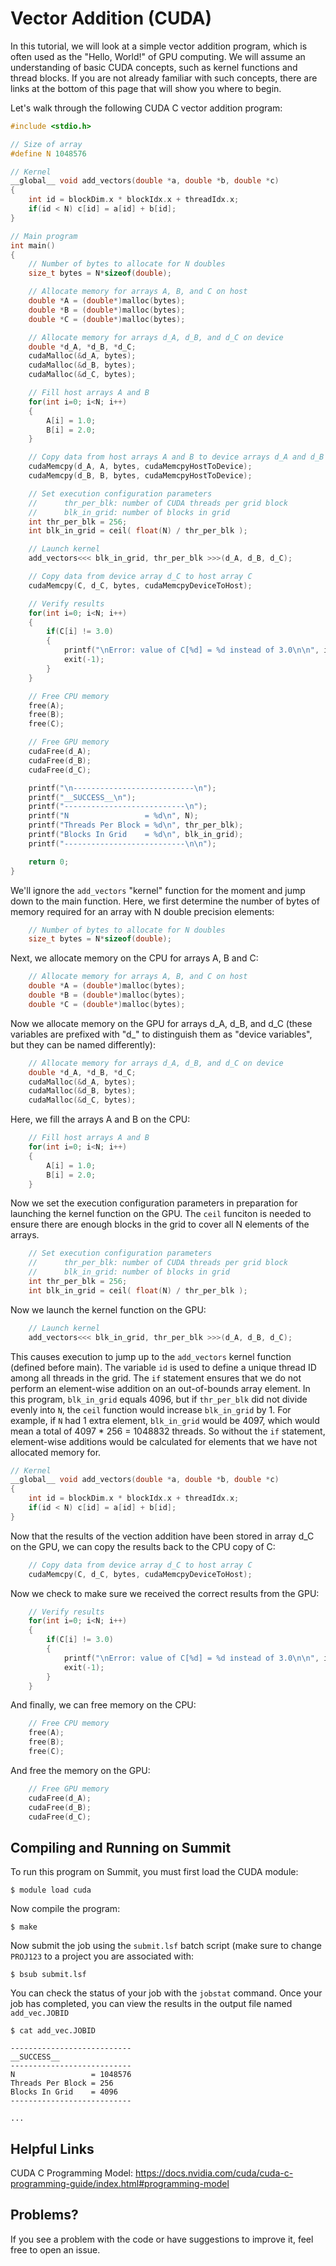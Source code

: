 # Vector Addition (CUDA)
In this tutorial, we will look at a simple vector addition program, which is often used as the "Hello, World!" of GPU computing. We will assume an understanding of basic CUDA concepts, such as kernel functions and thread blocks. If you are not already familiar with such concepts, there are links at the bottom of this page that will show you where to begin.

Let's walk through the following CUDA C vector addition program:

```c
#include <stdio.h>

// Size of array
#define N 1048576

// Kernel
__global__ void add_vectors(double *a, double *b, double *c)
{
    int id = blockDim.x * blockIdx.x + threadIdx.x;
    if(id < N) c[id] = a[id] + b[id];
}

// Main program
int main()
{
    // Number of bytes to allocate for N doubles
    size_t bytes = N*sizeof(double);

    // Allocate memory for arrays A, B, and C on host
    double *A = (double*)malloc(bytes);
    double *B = (double*)malloc(bytes);
    double *C = (double*)malloc(bytes);

    // Allocate memory for arrays d_A, d_B, and d_C on device
    double *d_A, *d_B, *d_C;
    cudaMalloc(&d_A, bytes);
    cudaMalloc(&d_B, bytes);
    cudaMalloc(&d_C, bytes);

    // Fill host arrays A and B
    for(int i=0; i<N; i++)
    {
        A[i] = 1.0;
        B[i] = 2.0;
    }

    // Copy data from host arrays A and B to device arrays d_A and d_B
    cudaMemcpy(d_A, A, bytes, cudaMemcpyHostToDevice);
    cudaMemcpy(d_B, B, bytes, cudaMemcpyHostToDevice);

    // Set execution configuration parameters
    //      thr_per_blk: number of CUDA threads per grid block
    //      blk_in_grid: number of blocks in grid
    int thr_per_blk = 256;
    int blk_in_grid = ceil( float(N) / thr_per_blk );

    // Launch kernel
    add_vectors<<< blk_in_grid, thr_per_blk >>>(d_A, d_B, d_C);

    // Copy data from device array d_C to host array C
    cudaMemcpy(C, d_C, bytes, cudaMemcpyDeviceToHost);

    // Verify results
    for(int i=0; i<N; i++)
    {
        if(C[i] != 3.0)
        {
            printf("\nError: value of C[%d] = %d instead of 3.0\n\n", i, C[i]);
            exit(-1);
        }
    }

    // Free CPU memory
    free(A);
    free(B);
    free(C);

    // Free GPU memory
    cudaFree(d_A);
    cudaFree(d_B);
    cudaFree(d_C);

    printf("\n---------------------------\n");
    printf("__SUCCESS__\n");
    printf("---------------------------\n");
    printf("N                 = %d\n", N);
    printf("Threads Per Block = %d\n", thr_per_blk);
    printf("Blocks In Grid    = %d\n", blk_in_grid);
    printf("---------------------------\n\n");

    return 0;
}
```

We'll ignore the `add_vectors` "kernel" function for the moment and jump down to the main function. Here, we first determine the number of bytes of memory required for an array with N double precision elements:

```c
    // Number of bytes to allocate for N doubles
    size_t bytes = N*sizeof(double);
```

Next, we allocate memory on the CPU for arrays A, B and C:

```c
    // Allocate memory for arrays A, B, and C on host
    double *A = (double*)malloc(bytes);
    double *B = (double*)malloc(bytes);
    double *C = (double*)malloc(bytes);
```

Now we allocate memory on the GPU for arrays d\_A, d\_B, and d\_C (these variables are prefixed with "d_" to distinguish them as "device variables", but they can be named differently):

```c
    // Allocate memory for arrays d_A, d_B, and d_C on device
    double *d_A, *d_B, *d_C;
    cudaMalloc(&d_A, bytes);
    cudaMalloc(&d_B, bytes);
    cudaMalloc(&d_C, bytes);
```

Here, we fill the arrays A and B on the CPU:

```c
    // Fill host arrays A and B
    for(int i=0; i<N; i++)
    {
        A[i] = 1.0;
        B[i] = 2.0;
    }
```

Now we set the execution configuration parameters in preparation for launching the kernel function on the GPU. The `ceil` funciton is needed to ensure there are enough blocks in the grid to cover all N elements of the arrays.

```c
    // Set execution configuration parameters
    //      thr_per_blk: number of CUDA threads per grid block
    //      blk_in_grid: number of blocks in grid
    int thr_per_blk = 256;
    int blk_in_grid = ceil( float(N) / thr_per_blk );
```

Now we launch the kernel function on the GPU:

```c
    // Launch kernel
    add_vectors<<< blk_in_grid, thr_per_blk >>>(d_A, d_B, d_C);
```

This causes execution to jump up to the `add_vectors` kernel function (defined before main). The variable `id` is used to define a unique thread ID among all threads in the grid. The `if` statement ensures that we do not perform an element-wise addition on an out-of-bounds array element. In this program, `blk_in_grid` equals 4096, but if `thr_per_blk` did not divide evenly into `N`, the `ceil` function would increase `blk_in_grid` by 1. For example, if `N` had 1 extra element, `blk_in_grid` would be 4097, which would mean a total of 4097 * 256 = 1048832 threads. So without the `if` statement, element-wise additions would be calculated for elements that we have not allocated memory for.

```c
// Kernel
__global__ void add_vectors(double *a, double *b, double *c)
{
    int id = blockDim.x * blockIdx.x + threadIdx.x;
    if(id < N) c[id] = a[id] + b[id];
}
```

Now that the results of the vection addition have been stored in array d\_C on the GPU, we can copy the results back to the CPU copy of C:

```c
    // Copy data from device array d_C to host array C
    cudaMemcpy(C, d_C, bytes, cudaMemcpyDeviceToHost);
```

Now we check to make sure we received the correct results from the GPU:

```c
    // Verify results
    for(int i=0; i<N; i++)
    {
        if(C[i] != 3.0)
        {
            printf("\nError: value of C[%d] = %d instead of 3.0\n\n", i, C[i]);
            exit(-1);
        }
    }
```

And finally, we can free memory on the CPU:

```c
    // Free CPU memory
    free(A);
    free(B);
    free(C);
```

And free the memory on the GPU:

```c
    // Free GPU memory
    cudaFree(d_A);
    cudaFree(d_B);
    cudaFree(d_C);
```

## Compiling and Running on Summit

To run this program on Summit, you must first load the CUDA module:

```
$ module load cuda
```

Now compile the program:

```
$ make
```

Now submit the job using the `submit.lsf` batch script (make sure to change `PROJ123` to a project you are associated with:

```
$ bsub submit.lsf
```

You can check the status of your job with the `jobstat` command. Once your job has completed, you can view the results in the output file named `add_vec.JOBID`

```
$ cat add_vec.JOBID

---------------------------
__SUCCESS__
---------------------------
N                 = 1048576
Threads Per Block = 256
Blocks In Grid    = 4096
---------------------------

...

```


## Helpful Links

CUDA C Programming Model: <a href="https://docs.nvidia.com/cuda/cuda-c-programming-guide/index.html#programming-model">https://docs.nvidia.com/cuda/cuda-c-programming-guide/index.html#programming-model</a>

## Problems?
If you see a problem with the code or have suggestions to improve it, feel free to open an issue.
